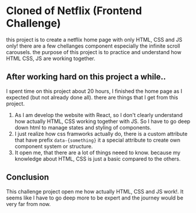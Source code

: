 # Cloned of Netflix (Frontend Challenge)

this project is to create a netflix home page with only HTML, CSS and JS only!
there are a few chellanges component especially the infinite scroll carousels.
the purpose of this project is to practice and understand how HTML CSS, JS are working together.

## After working hard on this project a while..

I spent time on this project about 20 hours, I finished the home page as I expected (but not already done all). there are things that I get from this project.

1. As I am develop the website with React, so I don't clearly understand how actually HTML, CSS working together with JS. So I have to go deep down html to manage states and styling of components.
2. I just realize how css framworks actually do, there is a custom attribute that have prefix `data-{something}` it a special attribute to create own component system or structure.
3. It open me, that there are a lot of things neeed to know. because my knowledge about HTML, CSS is just a basic compared to the others.

## Conclusion

This challenge project open me how actually HTML, CSS and JS work!. It seems like I have to go deep more to be expert and the journey would be very far from now.
